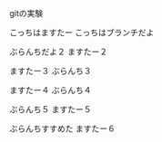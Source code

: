 gitの実験

こっちはますたー
こっちはブランチだよ


ぶらんちだよ２
ますたー２


ますたー３
ぶらんち３


ますたー４
ぶらんち４


ぶらんち５
ますたー５



ぶらんちすすめた
ますたー６
